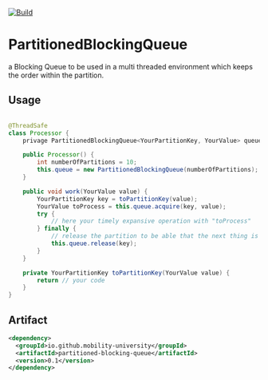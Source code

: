 [![Build](https://github.com/mobility-university/partitioned-blocking-queue/actions/workflows/maven.yml/badge.svg)](https://github.com/mobility-university/partitioned-blocking-queue/actions/workflows/maven.yml)

# PartitionedBlockingQueue

a Blocking Queue to be used in a multi threaded environment which keeps the order within the partition.

## Usage

```java

@ThreadSafe
class Processor {
    privage PartitionedBlockingQueue<YourPartitionKey, YourValue> queue;

    public Processor() {
        int numberOfPartitions = 10;
        this.queue = new PartitionedBlockingQueue(numberOfPartitions);
    }

    public void work(YourValue value) {
        YourPartitionKey key = toPartitionKey(value);
        YourValue toProcess = this.queue.acquire(key, value);
        try {
            // here your timely expansive operation with "toProcess"
        } finally {
            // release the partition to be able that the next thing is processed
            this.queue.release(key);
        }
    }

    private YourPartitionKey toPartitionKey(YourValue value) {
        return // your code
    }
}
```

## Artifact

```xml
<dependency>
  <groupId>io.github.mobility-university</groupId>
  <artifactId>partitioned-blocking-queue</artifactId>
  <version>0.1</version>
</dependency>
```

